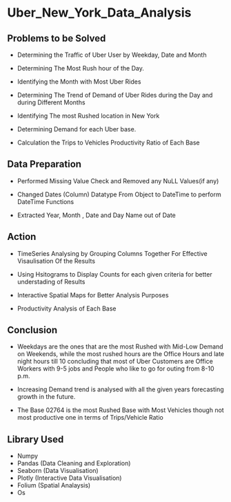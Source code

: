 # Uber_New_York_Data_Analysis
## Problems to be Solved

* Determining the Traffic of Uber User by Weekday, Date and Month

* Determining The Most Rush hour of the Day.

* Identifying the Month with Most Uber Rides

* Determining The Trend of Demand of Uber Rides during the Day and during Different Months

* Identifying The most Rushed location in New York

* Determining Demand for each Uber base.

* Calculation the Trips to Vehicles Productivity Ratio of Each Base


## Data Preparation

* Performed Missing Value Check and Removed any NuLL Values(if any)

* Changed Dates (Column) Datatype From Object to DateTime to perform DateTime Functions

* Extracted Year, Month , Date and Day Name out of Date

## Action

* TimeSeries Analysing by Grouping Columns Together For Effective Visaulisation Of the Results

* Using Hsitograms to Display Counts for each given criteria for better understading of Results

* Interactive Spatial Maps for Better Analysis Purposes

* Productivity Analysis of Each Base

## Conclusion

* Weekdays are the ones that are the most Rushed with Mid-Low Demand on Weekends, while the most rushed hours are the Office Hours and late night hours till 10 concluding that most of Uber Customers are Office Workers with 9-5 jobs and People who like to go for outing from 8-10 p.m.

* Increasing Demand trend is analysed with all the given years forecasting growth in the future.

* The Base 02764 is the most Rushed Base with Most Vehicles though not most productive one in terms of Trips/Vehicle Ratio

## Library Used
* Numpy
* Pandas (Data Cleaning and Exploration)
* Seaborn (Data Visualisation)
* Plotly (Interactive Data Visualisation)
* Folium (Spatial Analaysis) 
* Os


